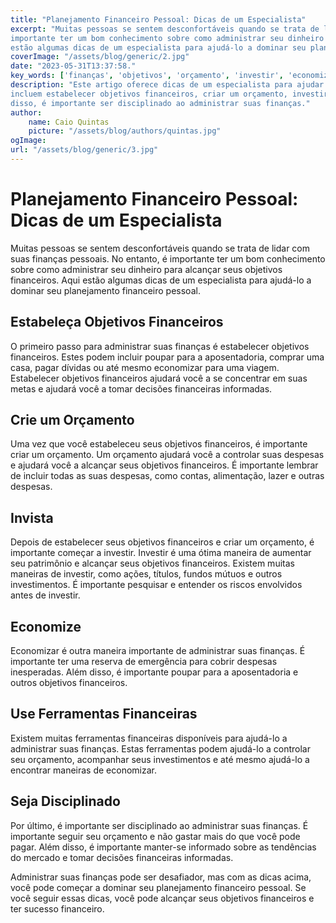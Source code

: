 ```yaml
---
title: "Planejamento Financeiro Pessoal: Dicas de um Especialista"
excerpt: "Muitas pessoas se sentem desconfortáveis ​​quando se trata de lidar com suas finanças pessoais. No entanto, é
importante ter um bom conhecimento sobre como administrar seu dinheiro para alcançar seus objetivos financeiros. Aqui
estão algumas dicas de um especialista para ajudá-lo a dominar seu planejamento financeiro pessoal."
coverImage: "/assets/blog/generic/2.jpg"
date: "2023-05-31T13:37:58."
key_words: ['finanças', 'objetivos', 'orçamento', 'investir', 'economizar', 'ferramentas', 'disciplinado']
description: "Este artigo oferece dicas de um especialista para ajudar a administrar suas finanças pessoais. Estas dicas
incluem estabelecer objetivos financeiros, criar um orçamento, investir, economizar e usar ferramentas financeiras. Além
disso, é importante ser disciplinado ao administrar suas finanças."
author:
    name: Caio Quintas
    picture: "/assets/blog/authors/quintas.jpg"
ogImage:
url: "/assets/blog/generic/3.jpg"
---
```


# Planejamento Financeiro Pessoal: Dicas de um Especialista

Muitas pessoas se sentem desconfortáveis ​​quando se trata de lidar com suas finanças pessoais. No entanto, é importante
ter um bom conhecimento sobre como administrar seu dinheiro para alcançar seus objetivos financeiros. Aqui estão algumas
dicas de um especialista para ajudá-lo a dominar seu planejamento financeiro pessoal.

## Estabeleça Objetivos Financeiros

O primeiro passo para administrar suas finanças é estabelecer objetivos financeiros. Estes podem incluir poupar para a
aposentadoria, comprar uma casa, pagar dívidas ou até mesmo economizar para uma viagem. Estabelecer objetivos
financeiros ajudará você a se concentrar em suas metas e ajudará você a tomar decisões financeiras informadas.

## Crie um Orçamento

Uma vez que você estabeleceu seus objetivos financeiros, é importante criar um orçamento. Um orçamento ajudará você a
controlar suas despesas e ajudará você a alcançar seus objetivos financeiros. É importante lembrar de incluir todas as
suas despesas, como contas, alimentação, lazer e outras despesas.

## Invista

Depois de estabelecer seus objetivos financeiros e criar um orçamento, é importante começar a investir. Investir é uma
ótima maneira de aumentar seu patrimônio e alcançar seus objetivos financeiros. Existem muitas maneiras de investir,
como ações, títulos, fundos mútuos e outros investimentos. É importante pesquisar e entender os riscos envolvidos antes
de investir.

## Economize

Economizar é outra maneira importante de administrar suas finanças. É importante ter uma reserva de emergência para
cobrir despesas inesperadas. Além disso, é importante poupar para a aposentadoria e outros objetivos financeiros.

## Use Ferramentas Financeiras

Existem muitas ferramentas financeiras disponíveis para ajudá-lo a administrar suas finanças. Estas ferramentas podem
ajudá-lo a controlar seu orçamento, acompanhar seus investimentos e até mesmo ajudá-lo a encontrar maneiras de
economizar.

## Seja Disciplinado

Por último, é importante ser disciplinado ao administrar suas finanças. É importante seguir seu orçamento e não gastar
mais do que você pode pagar. Além disso, é importante manter-se informado sobre as tendências do mercado e tomar
decisões financeiras informadas.

Administrar suas finanças pode ser desafiador, mas com as dicas acima, você pode começar a dominar seu planejamento
financeiro pessoal. Se você seguir essas dicas, você pode alcançar seus objetivos financeiros e ter sucesso financeiro.